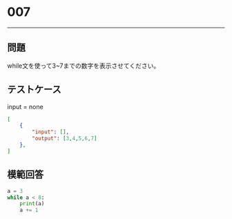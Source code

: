 # 007

---
## 問題

while文を使って3~7までの数字を表示させてください。

## テストケース
input = none
```json
[
	{
		"input": [],
		"output": [3,4,5,6,7]
  	},
]
```

## 模範回答
```python
a = 3
while a < 8:
	print(a)
	a += 1
```